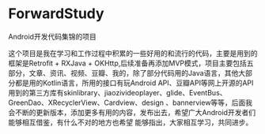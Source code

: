 # ForwardStudy
Android开发代码集锦的项目

  这个项目是我在学习和工作过程中积累的一些好用的和流行的代码，主要是用到的框架是Retrofit + RXJava + OKHttp,后续准备再添加MVP模式，项目主要包括五部分，文章、资讯、视频、豆瓣、我的，除了部分代码用的Java语言，其他大部分都是用的Kotlin语言，所用的接口有玩Android API、豆瓣API等网上开源的API用到的第三方库有skinlibrary、jiaozivideoplayer、glide、EventBus、GreenDao、XRecyclerView、Cardview、design  、bannerview等等，后面我会不断的更新版本，添加更多有用的内容，发布出去，希望广大Android开发者们能够相互借鉴，有什么不对的地方也希望  能够指出，大家相互学习，共同进步。  
    
  
